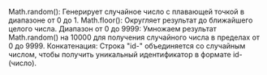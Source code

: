 Math.random(): Генерирует случайное число с плавающей точкой в диапазоне от 0 до 1.
Math.floor(): Округляет результат до ближайшего целого числа.
Диапазон от 0 до 9999: Умножаем результат Math.random() на 10000 для получения случайного числа в пределах от 0 до 9999.
Конкатенация: Строка "id-" объединяется со случайным числом, чтобы получить уникальный идентификатор в формате id-(число).